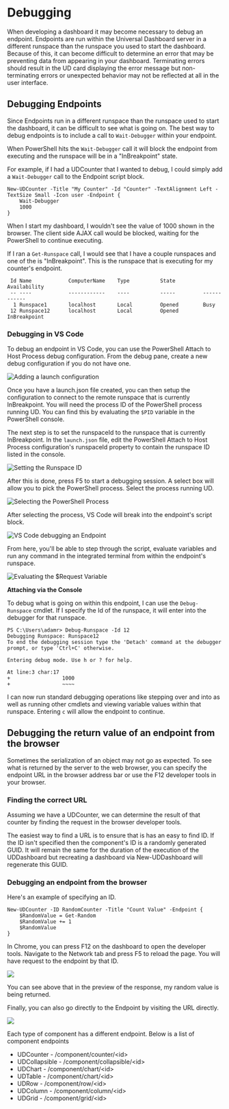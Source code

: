 # Debugging

When developing a dashboard it may become necessary to debug an endpoint. Endpoints are run within the Universal Dashboard server in a different runspace than the runspace you used to start the dashboard. Because of this, it can become difficult to determine an error that may be preventing data from appearing in your dashboard. Terminating errors should result in the UD card displaying the error message but non-terminating errors or unexpected behavior may not be reflected at all in the user interface.

## Debugging Endpoints

Since Endpoints run in a different runspace than the runspace used to start the dashboard, it can be difficult to see what is going on. The best way to debug endpoints is to include a call to `Wait-Debugger` within your endpoint.

When PowerShell hits the `Wait-Debugger` call it will block the endpoint from executing and the runspace will be in a "InBreakpoint" state.

For example, if I had a UDCounter that I wanted to debug, I could simply add a `Wait-Debugger` call to the Endpoint script block.

```text
New-UDCounter -Title "My Counter" -Id "Counter" -TextAlignment Left -TextSize Small -Icon user -Endpoint {
    Wait-Debugger
    1000
}
```

When I start my dashboard, I wouldn't see the value of 1000 shown in the browser. The client side AJAX call would be blocked, waiting for the PowerShell to continue executing.

If I ran a `Get-Runspace` call, I would see that I have a couple runspaces and one of the is "InBreakpoint". This is the runspace that is executing for my counter's endpoint.

```text
 Id Name            ComputerName    Type          State         Availability
 -- ----            ------------    ----          -----         ------------
  1 Runspace1       localhost       Local         Opened        Busy
 12 Runspace12      localhost       Local         Opened        InBreakpoint
```

### **Debugging in VS Code**

To debug an endpoint in VS Code, you can use the PowerShell Attach to Host Process debug configuration. From the debug pane, create a new debug configuration if you do not have one. 

![Adding a launch configuration](.gitbook/assets/image%20%2824%29.png)

Once you have a launch.json file created, you can then setup the configuration to connect to the remote runspace that is currently InBreakpoint. You will need the process ID of the PowerShell process running UD. You can find this by evaluating the `$PID` variable in the PowerShell console. 

The next step is to set the runspaceId to the runspace that is currently InBreakpoint. In the `launch.json` file, edit the PowerShell Attach to Host Process configuration's runspaceId property to contain the runspace ID listed in the console. 

![Setting the Runspace ID](.gitbook/assets/image%20%2857%29.png)

After this is done, press F5 to start a debugging session. A select box will allow you to pick the PowerShell process. Select the process running UD. 

![Selecting the PowerShell Process](.gitbook/assets/image%20%2835%29.png)

After selecting the process, VS Code will break into the endpoint's script block. 

![VS Code debugging an Endpoint](.gitbook/assets/image%20%288%29.png)

From here, you'll be able to step through the script, evaluate variables and run any command in the integrated terminal from within the endpoint's runspace. 

![Evaluating the $Request Variable](.gitbook/assets/image%20%2858%29.png)

**Attaching via the Console**

To debug what is going on within this endpoint, I can use the `Debug-Runspace` cmdlet. If I specify the Id of the runspace, it will enter into the debugger for that runspace.

```text
PS C:\Users\adamr> Debug-Runspace -Id 12
Debugging Runspace: Runspace12
To end the debugging session type the 'Detach' command at the debugger prompt, or type 'Ctrl+C' otherwise.

Entering debug mode. Use h or ? for help.

At line:3 char:17
+                 1000
+                 ~~~~
```

I can now run standard debugging operations like stepping over and into as well as running other cmdlets and viewing variable values within that runspace. Entering `c` will allow the endpoint to continue.

## Debugging the return value of an endpoint from the browser

Sometimes the serialization of an object may not go as expected. To see what is returned by the server to the web browser, you can specify the endpoint URL in the browser address bar or use the F12 developer tools in your browser.

### Finding the correct URL

Assuming we have a UDCounter, we can determine the result of that counter by finding the request in the browser developer tools.

The easiest way to find a URL is to ensure that is has an easy to find ID. If the ID isn't specified then the component's ID is a randomly generated GUID. It will remain the same for the duration of the execution of the UDDashboard but recreating a dashboard via New-UDDashboard will regenerate this GUID.

### Debugging an endpoint from the browser

Here's an example of specifying an ID.

```text
New-UDCounter -ID RandomCounter -Title "Count Value" -Endpoint {
    $RandomValue = Get-Random
    $RandomValue += 1
    $RandomValue
}
```

In Chrome, you can press F12 on the dashboard to open the developer tools. Navigate to the Network tab and press F5 to reload the page. You will have request to the endpoint by that ID.

![](.gitbook/assets/chrome-dev-tools-debugging.png)

You can see above that in the preview of the response, my random value is being returned.

Finally, you can also go directly to the Endpoint by visiting the URL directly.

![](.gitbook/assets/debugging-url-directly.png)

Each type of component has a different endpoint. Below is a list of component endpoints

* UDCounter - /component/counter/&lt;id&gt;
* UDCollapsible - /component/collapsible/&lt;id&gt;
* UDChart - /component/chart/&lt;id&gt;
* UDTable - /component/chart/&lt;id&gt;
* UDRow - /component/row/&lt;id&gt;
* UDColumn - /component/column/&lt;id&gt;
* UDGrid - /component/grid/&lt;id&gt;

